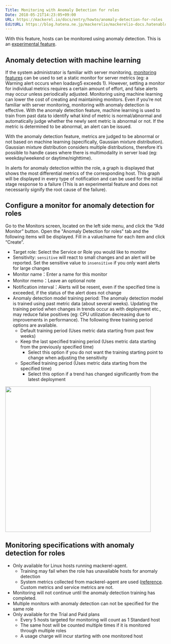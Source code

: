 ```yaml
---
Title: Monitoring with Anomaly Detection for roles
Date: 2018-05-21T14:23:05+09:00
URL: https://mackerel.io/docs/entry/howto/anomaly-detection-for-roles
EditURL: https://blog.hatena.ne.jp/mackerelio/mackerelio-docs.hatenablog.mackerel.io/atom/entry/10257846132619083809
---
```


With this feature, hosts can be monitored using anomaly detection. This is an [experimental feature](https://mackerel.io/docs/entry/advanced/experimental-features).

## Anomaly detection with machine learning
If the system administrator is familiar with server monitoring, [monitoring features](https://mackerel.io/docs/entry/howto/alerts) can be used to set a static monitor for server metrics (eg: a Warning alert occurs when loadavg5 exceeds 1). However, setting a monitor for individual metrics requires a certain amount of effort, and false alerts may occur unless periodically adjusted. Monitoring using machine learning can lower the cost of creating and maintaining monitors. Even if you’re not familiar with server monitoring, monitoring with anomaly detection is effective. With the anomaly detection feature, machine learning is used to train from past data to identify what kind of metric is normal/abnormal and automatically judge whether the newly sent metric is abnormal or not. If the metric is determined to be abnormal, an alert can be issued.

With the anomaly detection feature, metrics are judged to be abnormal or not based on machine learning (specifically, Gaussian mixture distribution). Gaussian mixture distribution considers multiple distributions, therefore it’s possible to handle cases where there is multimodality in server load (eg: weekday/weekend or daytime/nighttime).

In alerts for anomaly detection within the role, a graph is displayed that shows the most differential metrics of the corresponding host. This graph will be displayed in every type of notification and can be used for the initial stage response to a failure (This is an experimental feature and does not necessarily signify the root cause of the failure).

## Configure a monitor for anomaly detection for roles
Go to the Monitors screen, located on the left side menu, and click the “Add Monitor” button. Open the "Anomaly Detection for roles" tab and the following items will be displayed. Fill in a value/name for each item and click “Create”.

- Target role: Select the Service or Role you would like to monitor
- Sensitivity: `sensitive` will react to small changes and an alert will be reported. Set the sensitive value to `insensitive` if you only want alerts for large changes
- Monitor name：Enter a name for this monitor
- Monitor memo：Leave an optional note
- Notification interval：Alerts will be resent, even if the specified time is exceeded, if the status of the alert does not change
- Anomaly detection model training period: The anomaly detection model is trained using past metric data (about several weeks). Updating the training period when changes in trends occur as with deployment etc., may reduce false positives (eg: CPU utilization decreasing due to improvements in performance). The following three training period options are available.
  - Default training period (Uses metric data starting from past few weeks)
  - Keep the last specified training period (Uses metric data starting from the previously specified time)
    - Select this option if you do not want the training starting point to change when adjusting the sensitivity
  - Specified training period (Uses metric data starting from the specified time)
    - Select this option if a trend has changed significantly from the latest deployment

<img src="https://cdn-ak.f.st-hatena.com/images/fotolife/m/mackerelio/20190228/20190228114828_original.png" class="hatena-fotolife" itemprop="image" width=457>

## Monitoring specifications with anomaly detection for roles
- Only available for Linux hosts running mackerel-agent.
  - Training may fail when the role has unavailable hosts for anomaly detection
  - System metrics collected from mackerel-agent are used ([reference](https://mackerel.io/docs/entry/spec/metrics). Custom metrics and service metrics are not.
- Monitoring will not continue until the anomaly detection training has completed.
- Multiple monitors with anomaly detection can not be specified for the same role
- Only available for the Trial and Paid plans
  - Every 5 hosts targeted for monitoring will count as 1 Standard host
  - The same host will be counted multiple times if it is monitored through multiple roles
  - A usage charge will incur starting with one monitored host
